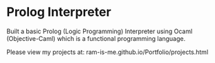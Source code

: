 # Prolog Interpreter
Built a basic Prolog (Logic Programming) Interpreter using Ocaml (Objective-Caml) which is a functional programming language.

Please view my projects at: ram-is-me.github.io/Portfolio/projects.html
